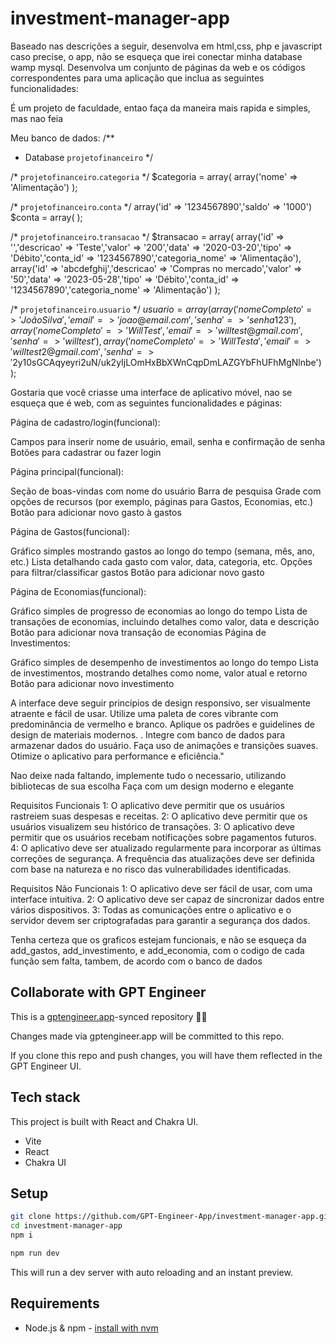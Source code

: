 # investment-manager-app

Baseado nas descrições a seguir, desenvolva em html,css, php e javascript caso precise, o app, não se esqueça que irei conectar minha database wamp mysql.
Desenvolva um conjunto de páginas da web e os códigos correspondentes para uma aplicação que inclua as seguintes funcionalidades:

É um projeto de faculdade, entao faça da maneira mais rapida e simples, mas nao feia

Meu banco de dados:
/**
 * Database `projetofinanceiro`
 */

/* `projetofinanceiro`.`categoria` */
$categoria = array(
  array('nome' => 'Alimentação')
);

/* `projetofinanceiro`.`conta` */
  array('id' => '1234567890','saldo' => '1000')
$conta = array(
);


/* `projetofinanceiro`.`transacao` */
$transacao = array(
  array('id' => '','descricao' => 'Teste','valor' => '200','data' => '2020-03-20','tipo' => 'Débito','conta_id' => '1234567890','categoria_nome' => 'Alimentação'),
  array('id' => 'abcdefghij','descricao' => 'Compras no mercado','valor' => '50','data' => '2023-05-28','tipo' => 'Débito','conta_id' => '1234567890','categoria_nome' => 'Alimentação')
);

/* `projetofinanceiro`.`usuario` */
$usuario = array(
  array('nomeCompleto' => 'João Silva','email' => 'joao@email.com','senha' => 'senha123'),
  array('nomeCompleto' => 'Will Test','email' => 'willtest@gmail.com','senha' => 'willtest'),
  array('nomeCompleto' => 'Will Testa','email' => 'willtest2@gmail.com','senha' => '$2y$10$sGCAqyeyri2uN/uk2yIjLOmHxBbXWnCqpDmLAZGYbFhUFhMgNlnbe')
);



Gostaria que você criasse uma interface de aplicativo móvel, nao se esqueça que é web, com as seguintes funcionalidades e páginas:

Página de cadastro/login(funcional):

Campos para inserir nome de usuário, email, senha e confirmação de senha
Botões para cadastrar ou fazer login

Página principal(funcional):

Seção de boas-vindas com nome do usuário
Barra de pesquisa
Grade com opções de recursos (por exemplo, páginas para Gastos, Economias, etc.)
Botão para adicionar novo gasto à gastos

Página de Gastos(funcional):

Gráfico simples mostrando gastos ao longo do tempo (semana, mês, ano, etc.)
Lista detalhando cada gasto com valor, data, categoria, etc.
Opções para filtrar/classificar gastos
Botão para adicionar novo gasto

Página de Economias(funcional):

Gráfico simples de progresso de economias ao longo do tempo
Lista de transações de economias, incluindo detalhes como valor, data e descrição
Botão para adicionar nova transação de economias
Página de Investimentos:

Gráfico simples de desempenho de investimentos ao longo do tempo
Lista de investimentos, mostrando detalhes como nome, valor atual e retorno
Botão para adicionar novo investimento

A interface deve seguir princípios de design responsivo, ser visualmente atraente e fácil de usar. Utilize uma paleta de cores vibrante com predominância de vermelho e branco. Aplique os padrões e guidelines de design de materiais modernos.
. Integre com banco de dados para armazenar dados do usuário. Faça uso de animações e transições suaves. Otimize o aplicativo para performance e eficiência."

Nao deixe nada faltando, implemente tudo o necessario, utilizando bibliotecas de sua escolha
Faça com um design moderno e elegante


Requisitos Funcionais
1: O aplicativo deve permitir que os usuários rastreiem suas despesas e receitas. 
2: O aplicativo deve permitir que os usuários visualizem seu histórico de transações. 
3: O aplicativo deve permitir que os usuários recebam notificações sobre pagamentos futuros. 
4: O aplicativo deve ser atualizado regularmente para incorporar as últimas correções de segurança. A frequência das atualizações deve ser definida com base na natureza e no risco das vulnerabilidades identificadas.

Requisitos Não Funcionais
1: O aplicativo deve ser fácil de usar, com uma interface intuitiva. 
2: O aplicativo deve ser capaz de sincronizar dados entre vários dispositivos. 
3: Todas as comunicações entre o aplicativo e o servidor devem ser criptografadas para garantir a segurança dos dados.

Tenha certeza que os graficos estejam funcionais, e não se esqueça da add_gastos, add_investimento, e add_economia, com o codigo de cada função sem falta, tambem, de acordo com o banco de dados

## Collaborate with GPT Engineer

This is a [gptengineer.app](https://gptengineer.app)-synced repository 🌟🤖

Changes made via gptengineer.app will be committed to this repo.

If you clone this repo and push changes, you will have them reflected in the GPT Engineer UI.

## Tech stack

This project is built with React and Chakra UI.

- Vite
- React
- Chakra UI

## Setup

```sh
git clone https://github.com/GPT-Engineer-App/investment-manager-app.git
cd investment-manager-app
npm i
```

```sh
npm run dev
```

This will run a dev server with auto reloading and an instant preview.

## Requirements

- Node.js & npm - [install with nvm](https://github.com/nvm-sh/nvm#installing-and-updating)
